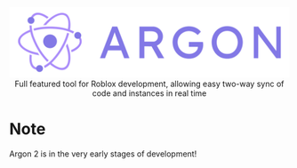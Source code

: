 <div align='center'>
  <img alt='Argon' src='https://raw.githubusercontent.com/argon-rbx/argon-assets/main/argon_banner.png'>
  Full featured tool for Roblox development, allowing easy two-way sync of code and instances in real time
</div>

# Note
Argon 2 is in the very early stages of development!
